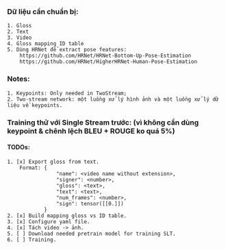 ### Dữ liệu cần chuẩn bị:
    1. Gloss
    2. Text
    3. Video
    4. Gloss mapping ID table
    5. Dùng HRNet để extract pose features: 
        https://github.com/HRNet/HRNet-Bottom-Up-Pose-Estimation
        https://github.com/HRNet/HigherHRNet-Human-Pose-Estimation

### Notes:
    1. Keypoints: Only needed in TwoStream;
    2. Two-stream network: một luồng xử lý hình ảnh và một luồng xử lý dữ liệu về keypoints.


### Training thử với Single Stream trước: (vì không cần dùng keypoint & chênh lệch BLEU + ROUGE ko quá 5%)
#### TODOs:
    1. [x] Export gloss from text.
        Format: {
                    "name": <video name without extension>,
                    "signer": <number>,
                    "gloss": <text>,
                    "text": <text>,
                    "num_frames": <number>,
                    "sign": tensor([[0.]])
                }
    2. [x] Build mapping gloss vs ID table.
    3. [x] Configure yaml file.
    4. [x] Tách video -> ảnh.
    5. [ ] Download needed pretrain model for training SLT.
    6. [ ] Training.

